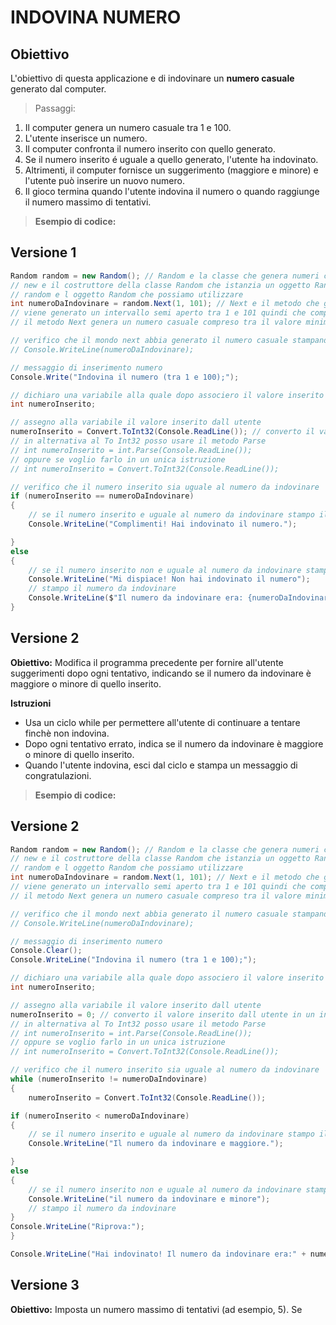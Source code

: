 # INDOVINA NUMERO

## Obiettivo

L'obiettivo di questa applicazione e di indovinare un **numero casuale** generato dal computer.

> Passaggi:

1. Il computer genera un numero casuale tra 1 e 100.
2. L'utente inserisce un numero.
3. Il computer confronta il numero inserito con quello generato.
4. Se il numero inserito é uguale a quello generato, l'utente ha indovinato.
5. Altrimenti, il computer fornisce un suggerimento (maggiore e minore) e l'utente può inserire un nuovo numero.
6. Il gioco termina quando l'utente indovina il numero o quando raggiunge il numero massimo di tentativi.

> **Esempio di codice:**

## Versione 1

```csharp
Random random = new Random(); // Random e la classe che genera numeri casuali
// new e il costruttore della classe Random che istanzia un oggetto Random
// random e l oggetto Random che possiamo utilizzare
int numeroDaIndovinare = random.Next(1, 101); // Next e il metodo che genera un numero casuale tra 1 e 100
// viene generato un intervallo semi aperto tra 1 e 101 quindi che comprende il numero iniziale (1) ma esclude il numero finale (101)
// il metodo Next genera un numero casuale compreso tra il valore minimo incluso e il valore massimo escluso.

// verifico che il mondo next abbia generato il numero casuale stampandolo
// Console.WriteLine(numeroDaIndovinare);

// messaggio di inserimento numero
Console.Write("Indovina il numero (tra 1 e 100);");

// dichiaro una variabile alla quale dopo associero il valore inserito dall utente
int numeroInserito;

// assegno alla variabile il valore inserito dall utente
numeroInserito = Convert.ToInt32(Console.ReadLine()); // converto il valore inserito dall utente in un intero perche Console.ReadLine restituisce una stringa
// in alternativa al To Int32 posso usare il metodo Parse
// int numeroInserito = int.Parse(Console.ReadLine());
// oppure se voglio farlo in un unica istruzione
// int numeroInserito = Convert.ToInt32(Console.ReadLine());

// verifico che il numero inserito sia uguale al numero da indovinare
if (numeroInserito == numeroDaIndovinare)
{
    // se il numero inserito e uguale al numero da indovinare stampo il messaggio di congratulazioni
    Console.WriteLine("Complimenti! Hai indovinato il numero.");

}
else
{
    // se il numero inserito non e uguale al numero da indovinare stampo il messaggio di errore
    Console.WriteLine("Mi dispiace! Non hai indovinato il numero");
    // stampo il numero da indovinare
    Console.WriteLine($"Il numero da indovinare era: {numeroDaIndovinare}");
}
```

## Versione 2

**Obiettivo:**
Modifica il programma precedente per fornire all'utente suggerimenti dopo ogni tentativo, indicando se il numero da indovinare è maggiore o minore di quello inserito.

**Istruzioni**

* Usa un ciclo while per permettere all'utente di continuare a tentare finchè non indovina.
* Dopo ogni tentativo errato, indica se il numero da indovinare è maggiore o minore di quello inserito.
* Quando l'utente indovina, esci dal ciclo e stampa un messaggio di congratulazioni.

> **Esempio di codice:**

## Versione 2

```csharp
Random random = new Random(); // Random e la classe che genera numeri casuali
// new e il costruttore della classe Random che istanzia un oggetto Random
// random e l oggetto Random che possiamo utilizzare
int numeroDaIndovinare = random.Next(1, 101); // Next e il metodo che genera un numero casuale tra 1 e 100
// viene generato un intervallo semi aperto tra 1 e 101 quindi che comprende il numero iniziale (1) ma esclude il numero finale (101)
// il metodo Next genera un numero casuale compreso tra il valore minimo incluso e il valore massimo escluso.

// verifico che il mondo next abbia generato il numero casuale stampandolo
// Console.WriteLine(numeroDaIndovinare);

// messaggio di inserimento numero
Console.Clear();
Console.WriteLine("Indovina il numero (tra 1 e 100);");

// dichiaro una variabile alla quale dopo associero il valore inserito dall utente
int numeroInserito;

// assegno alla variabile il valore inserito dall utente
numeroInserito = 0; // converto il valore inserito dall utente in un intero perche Console.ReadLine restituisce una stringa
// in alternativa al To Int32 posso usare il metodo Parse
// int numeroInserito = int.Parse(Console.ReadLine());
// oppure se voglio farlo in un unica istruzione
// int numeroInserito = Convert.ToInt32(Console.ReadLine());

// verifico che il numero inserito sia uguale al numero da indovinare
while (numeroInserito != numeroDaIndovinare)
{
    numeroInserito = Convert.ToInt32(Console.ReadLine());

if (numeroInserito < numeroDaIndovinare)
{
    // se il numero inserito e uguale al numero da indovinare stampo il messaggio di congratulazioni
    Console.WriteLine("Il numero da indovinare e maggiore.");

}
else
{
    // se il numero inserito non e uguale al numero da indovinare stampo il messaggio di errore
    Console.WriteLine("il numero da indovinare e minore");
    // stampo il numero da indovinare
}
Console.WriteLine("Riprova:");
}

Console.WriteLine("Hai indovinato! Il numero da indovinare era:" + numeroDaIndovinare); 
```

## Versione 3

**Obiettivo:**
Imposta un numero massimo di tentativi (ad esempio, 5). Se 
